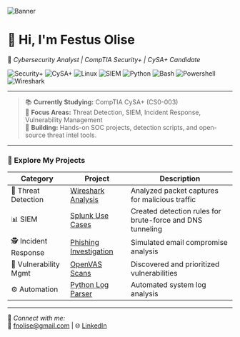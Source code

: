 ![Banner](./banner.png)

# 👋 Hi, I'm Festus Olise  
🎯 *Cybersecurity Analyst | CompTIA Security+ | CySA+ Candidate*

![Security+](https://img.shields.io/badge/CompTIA-Security%2B-red?style=flat-square&logo=comptia)
![CySA+](https://img.shields.io/badge/CompTIA-CySA%2B-blue?style=flat-square&logo=comptia)
![Linux](https://img.shields.io/badge/Linux-Admin-black?style=flat-square&logo=linux)
![SIEM](https://img.shields.io/badge/SIEM-Splunk%2FELK-green?style=flat-square&logo=splunk)
![Python](https://img.shields.io/badge/Language-Python-yellow?style=flat-square&logo=python)
![Bash](https://img.shields.io/badge/Scripting-Bash-lightgrey?style=flat-square&logo=gnubash)
![Powershell](https://img.shields.io/badge/Scripting-Powershell-lightgrey?style=flat-square&logo=gnubash)
![Wireshark](https://img.shields.io/badge/Tools-Wireshark-blue?style=flat-square&logo=wireshark)

---

> 📚 **Currently Studying:** CompTIA CySA+ (CS0-003)  
> 🧠 **Focus Areas:** Threat Detection, SIEM, Incident Response, Vulnerability Management  
> 🌱 **Building:** Hands-on SOC projects, detection scripts, and open-source threat intel tools.

---

### 📂 Explore My Projects
| Category | Project | Description |
|-----------|----------|--------------|
| 🧩 Threat Detection | [Wireshark Analysis](./Threat-Detection-and-Response/network_traffic_analysis.md) | Analyzed packet captures for malicious traffic |
| 📊 SIEM | [Splunk Use Cases](./SIEM-Analysis/splunk_queries.md) | Created detection rules for brute-force and DNS tunneling |
| 🕵️ Incident Response | [Phishing Investigation](./Incident-Response/phishing_investigation.md) | Simulated email compromise analysis |
| 🧠 Vulnerability Mgmt | [OpenVAS Scans](./Vulnerability-Management/vulnerability_scan_results.md) | Discovered and prioritized vulnerabilities |
| ⚙️ Automation | [Python Log Parser](./Automation-and-Scripting/log_parser.py) | Automated system log analysis |

---

💬 *Connect with me:*  
📧 [fnolise@gmail.com](mailto:fnolise@gmail.com) | 🌐 [LinkedIn](https://linkedin.com/in/festusolise)
